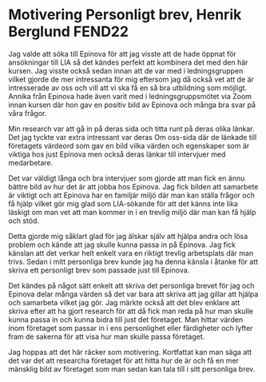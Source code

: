 # Motivering Personligt brev, Henrik Berglund FEND22

Jag valde att söka till Epinova för att jag visste att de hade öppnat för ansökningar till LIA så det kändes perfekt att kombinera det med den här kursen. Jag visste också sedan innan att de var med i ledningsgruppen vilket gjorde de mer intressanta för mig eftersom jag då också vet att de är intresserade av oss och vill att vi ska få en så bra utbildning som möjligt. Annika från Epinova hade även varit med i ledningsgruppsmötet via Zoom innan kursen där hon gav en positiv bild av Epinova och många bra svar på våra frågor.

Min research var att gå in på deras sida och titta runt på deras olika länkar. Det jag tyckte var extra intressant var deras Om oss-sida där de länkade till företagets värdeord som gav en bild vilka värden och egenskaper som är viktiga hos just Epinova men också deras länkar till intervjuer med medarbetare. 

Det var väldigt långa och bra intervjuer som gjorde att man fick en ännu bättre bild av hur det är att jobba hos Epinova. Jag fick bilden att samarbete är viktigt och att Epinova har en familjär miljö där man kan ställa frågor och få hjälp vilket gör mig glad som LIA-sökande för att det känns inte lika läskigt om man vet att man kommer in i en trevlig miljö där man kan få hjälp och stöd.

Detta gjorde mig såklart glad för jag älskar själv att hjälpa andra och lösa problem och kände att jag skulle kunna passa in på Epinova. Jag fick känslan att det verkar helt enkelt vara en riktigt trevlig arbetsplats där man trivs. Sedan i mitt personliga brev kunde jag ha denna känsla i åtanke för att skriva ett personligt brev som passade just till Epinova.

Det kändes på något sätt enkelt att skriva det personliga brevet för jag och Epinova delar många värden så det var bara att skriva att jag gillar att hjälpa och samarbeta vilket jag gör. Jag märkte också att det blev enklare att skriva efter att ha gjort research för att då fick man reda på hur man skulle kunna passa in och kunna bidra till just det företaget. Man hittar värden inom företaget som passar in i ens personlighet eller färdigheter och lyfter fram de sakerna för att visa hur man skulle passa företaget.

Jag hoppas att det här räcker som motivering. Kortfattat kan man säga att det var det att researcha företaget för att hitta hur de är och få en mer mänsklig bild av företaget som man sedan kan tala till i sitt personliga brev.